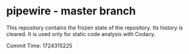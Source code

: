 # pipewire - master branch

This repository contains the frozen state of the repository.
Its history is cleared. It is used only for static code
analysis with Codacy.

Commit Time: 1724315225